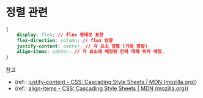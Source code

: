 # 정렬 관련
```css
{
	display: flex; // flex 형태로 표현
	flex-direction: column; // flex 방향
	justify-content: center; // 각 요소 정렬 (가로 방향)
	align-items: center; // 각 요소에 배정된 칸에 대해 위치 배정.	
}
```


참고
- (ref:: [justify-content - CSS: Cascading Style Sheets | MDN (mozilla.org)](https://developer.mozilla.org/en-US/docs/Web/CSS/justify-content))
- (ref:: [align-items - CSS: Cascading Style Sheets | MDN (mozilla.org)](https://developer.mozilla.org/en-US/docs/Web/CSS/align-items))